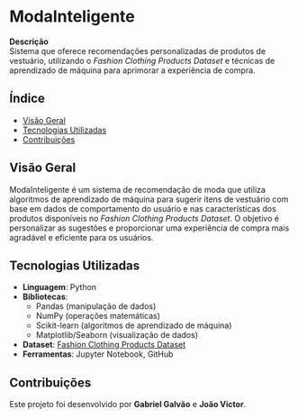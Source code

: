 # ModaInteligente

**Descrição**  
Sistema que oferece recomendações personalizadas de produtos de vestuário, utilizando o *Fashion Clothing Products Dataset* e técnicas de aprendizado de máquina para aprimorar a experiência de compra.

## Índice
- [Visão Geral](#visão-geral)
- [Tecnologias Utilizadas](#tecnologias-utilizadas)
- [Contribuições](#contribuições)

## Visão Geral
ModaInteligente é um sistema de recomendação de moda que utiliza algoritmos de aprendizado de máquina para sugerir itens de vestuário com base em dados de comportamento do usuário e nas características dos produtos disponíveis no *Fashion Clothing Products Dataset*. O objetivo é personalizar as sugestões e proporcionar uma experiência de compra mais agradável e eficiente para os usuários.

## Tecnologias Utilizadas
- **Linguagem**: Python
- **Bibliotecas**:
  - Pandas (manipulação de dados)
  - NumPy (operações matemáticas)
  - Scikit-learn (algoritmos de aprendizado de máquina)
  - Matplotlib/Seaborn (visualização de dados)
- **Dataset**: [Fashion Clothing Products Dataset](link-do-dataset)
- **Ferramentas**: Jupyter Notebook, GitHub

## Contribuições
Este projeto foi desenvolvido por **Gabriel Galvão** e **João Victor**.

